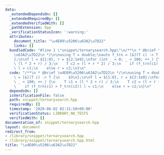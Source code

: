 ```yaml
---
data:
  _extendedDependsOn: []
  _extendedRequiredBy: []
  _extendedVerifiedWith: []
  _pathExtension: hpp
  _verificationStatusIcon: ':warning:'
  attributes:
    document_title: "\u4E09\u5206\u63A2\u7D22"
    links: []
  bundledCode: "#line 1 \"snippet/ternarysearch.hpp\"\n/**\n * @brief \u4E09\u5206\
    \u63A2\u7D22\n */\n\nusing T = double;\nauto f_trn = [&](T c) -> T {\n    $3\n\
    };\n\nT l = ${1:0}, r = ${2:1e9};\nfor (int _ = 0; _ < 100; ++_) {\n    T c1 =\
    \ (l * 2 + r) / 3;\n    T c2 = (l + r * 2) / 3;\n    if (f_trn(c1) > f_trn(c2))\
    \ l = c1;\n    else r = c2;\n}\n"
  code: "/**\n * @brief \u4E09\u5206\u63A2\u7D22\n */\n\nusing T = double;\nauto f_trn\
    \ = [&](T c) -> T {\n    $3\n};\n\nT l = ${1:0}, r = ${2:1e9};\nfor (int _ = 0;\
    \ _ < 100; ++_) {\n    T c1 = (l * 2 + r) / 3;\n    T c2 = (l + r * 2) / 3;\n\
    \    if (f_trn(c1) > f_trn(c2)) l = c1;\n    else r = c2;\n}\n"
  dependsOn: []
  isVerificationFile: false
  path: snippet/ternarysearch.hpp
  requiredBy: []
  timestamp: '2020-06-02 02:31:58+09:00'
  verificationStatus: LIBRARY_NO_TESTS
  verifiedWith: []
documentation_of: snippet/ternarysearch.hpp
layout: document
redirect_from:
- /library/snippet/ternarysearch.hpp
- /library/snippet/ternarysearch.hpp.html
title: "\u4E09\u5206\u63A2\u7D22"
---
```

